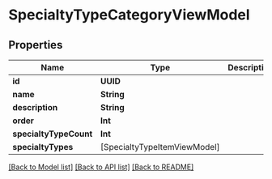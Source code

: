 # SpecialtyTypeCategoryViewModel

## Properties
Name | Type | Description | Notes
------------ | ------------- | ------------- | -------------
**id** | **UUID** |  | [optional] 
**name** | **String** |  | [optional] 
**description** | **String** |  | [optional] 
**order** | **Int** |  | [optional] 
**specialtyTypeCount** | **Int** |  | [optional] 
**specialtyTypes** | [SpecialtyTypeItemViewModel] |  | [optional] 

[[Back to Model list]](../README.md#documentation-for-models) [[Back to API list]](../README.md#documentation-for-api-endpoints) [[Back to README]](../README.md)


